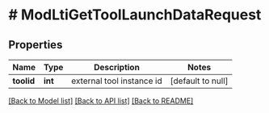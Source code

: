 # # ModLtiGetToolLaunchDataRequest

## Properties

Name | Type | Description | Notes
------------ | ------------- | ------------- | -------------
**toolid** | **int** | external tool instance id | [default to null]

[[Back to Model list]](../../README.md#models) [[Back to API list]](../../README.md#endpoints) [[Back to README]](../../README.md)
